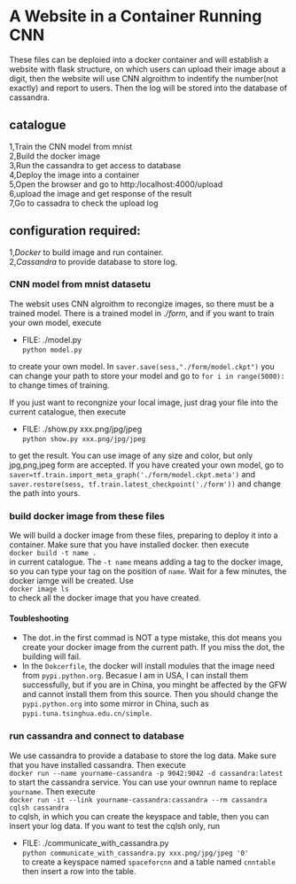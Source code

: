 # A Website in a Container Running CNN

These files can be deploied into a docker container and will establish a website with flask structure, on which users can upload their image about a digit, then the website will use CNN algroithm to indentify the number(not exactly) and report to users. Then the log will be stored into the database of cassandra. 

## catalogue

1,Train the CNN model from mnist<br>
2,Build the docker image<br>
3,Run the cassandra to get access to database<br>
4,Deploy the image into a container<br>
5,Open the browser and go to http:/localhost:4000/upload<br>
6,upload the image and get response of the result<br>
7,Go to cassadra to check the upload log<br>

## configuration required:

1,*Docker* to build image and run container.<br>
2,*Cassandra* to provide database to store log.<br>

### CNN model from mnist datasetu
The websit uses CNN algroithm to recongize images, so there must be a trained model. There is a trained model in *./form*, and if you want to train your own model, execute <br>
* FILE: ./model.py <br>
`python model.py`<br>

to create your own model. In `saver.save(sess,"./form/model.ckpt")` you can change your path to store your model and go to `for i in range(5000):` to change times of training.

If you just want to recongnize your local image, just drag your file into the current catalogue, then execute<br>
* FILE: ./show.py xxx.png/jpg/jpeg<br>
`python show.py xxx.png/jpg/jpeg`<br>

to get the result. You can use image of any size and color, but only jpg,png,jpeg form are accepted. If you have created your own model, go to `saver=tf.train.import_meta_graph('./form/model.ckpt.meta')` and `
saver.restore(sess, tf.train.latest_checkpoint('./form'))` and change the path into yours. 

### build docker image from these files
We will build a docker image from these files, preparing to deploy it into a container. Make sure that you have installed docker. 
then execute<br>
`docker build -t name .`<br>
in current catalogue. The `-t name` means adding a tag to the docker image, so you can type your tag  on the position of `name`.
Wait for a few minutes, the docker iamge will be created. Use<br>
`docker image ls`<br>
to check all the docker image that you have created.<br>

#### Toubleshooting
* The dot`.`in the first commad is NOT a type mistake, this dot means you create your docker image from the current path. If you miss the dot, the building will fail. <br>
* In the `Dokcerfile`, the docker will install modules that the image need from `pypi.python.org`. Becasue I am in USA, I can install them successfully, but if you are in China, you minght be affected by the GFW and cannot install them from this source. Then you should change the `pypi.python.org` into some mirror in China, such as `pypi.tuna.tsinghua.edu.cn/simple`.<br>

### run cassandra and connect to database
We use cassandra to provide a database to store the log data. Make sure that you have installed cassandra. Then execute<br>
`docker run --name yourname-cassandra -p 9042:9042 -d cassandra:latest`<br>
to start the cassandra service. You can use your ownrun name to replace `yourname`. Then execute<br>
`docker run -it --link yourname-cassandra:cassandra --rm cassandra cqlsh cassandra`<br>
to cqlsh, in which you can create the keyspace and table, then you can insert your log data. If you want to test the cqlsh only, run<br>
* FILE: ./communicate_with_cassandra.py<br>
`python communicate_with_cassandra.py xxx.png/jpg/jpeg '0'`<br>
to create a keyspace named `spaceforcnn` and a table named `cnntable` then insert a row into the table.


